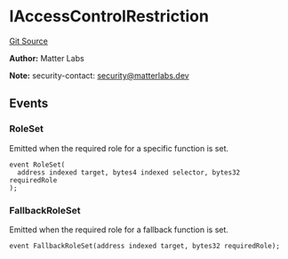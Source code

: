 # IAccessControlRestriction
[Git Source](https://github.com/matter-labs/zksync-contracts/blob/c6e73735b89a4b474234f6471e326125c9069f15/contracts/l1-contracts/governance/IAccessControlRestriction.sol)

**Author:**
Matter Labs

**Note:**
security-contact: security@matterlabs.dev


## Events
### RoleSet
Emitted when the required role for a specific function is set.


```solidity
event RoleSet(
  address indexed target, bytes4 indexed selector, bytes32 requiredRole
);
```

### FallbackRoleSet
Emitted when the required role for a fallback function is set.


```solidity
event FallbackRoleSet(address indexed target, bytes32 requiredRole);
```

